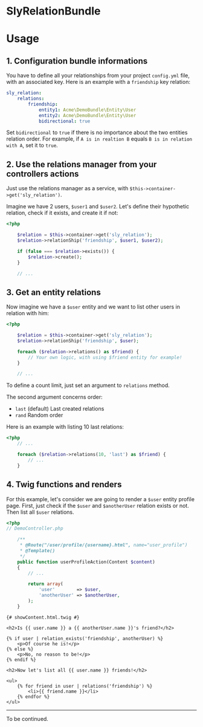SlyRelationBundle
====================

# Usage

## 1. Configuration bundle informations

You have to define all your relationships from your project `config.yml` file,
with an associated key. Here is an example with a `friendship` key relation:

```yaml
sly_relation:
    relations:
        friendship:
            entity1: Acme\DemoBundle\Entity\User
            entity2: Acme\DemoBundle\Entity\User
            bidirectional: true
```

Set `bidirectional` to `true` if there is no importance about the two entities
relation order. For example, if `A is in realtion B` equals `B is in relation with A`,
set it to `true`.

## 2. Use the relations manager from your controllers actions

Just use the relations manager as a service, with `$this->container->get('sly_relation')`.

Imagine we have 2 users, `$user1` and `$user2`. Let's define their hypothetic relation,
check if it exists, and create it if not:

```php
<?php

    $relation = $this->container->get('sly_relation');
    $relation->relationShip('friendship', $user1, $user2);

    if (false === $relation->exists()) {
        $relation->create();
    }

    // ...
```

## 3. Get an entity relations

Now imagine we have a `$user` entity and we want to list other users in relation with him:

```php
<?php

    $relation = $this->container->get('sly_relation');
    $relation->relationShip('friendship', $user);

    foreach ($relation->relations() as $friend) {
        // Your own logic, with using $friend entity for example!
    }

    // ...
```

To define a count limit, just set an argument to `relations` method.

The second argument concerns order:

* `last` (default) Last created relations
* `rand`           Random order

Here is an example with listing 10 last relations:

```php
<?php
    // ...

    foreach ($relation->relations(10, 'last') as $friend) {
        // ...
    }
```

## 4. Twig functions and renders

For this example, let's consider we are going to render a `$user` entity profile page.
First, just check if the `$user` and `$anotherUser` relation exists or not.
Then list all `$user` relations.

```php
<?php
// DemoController.php

    /**
     * @Route("/user/profile/{username}.html", name="user_profile")
     * @Template()
     */
    public function userProfileAction(Content $content)
    {
        // ...

        return array(
            'user'        => $user,
            'anotherUser' => $anotherUser,
        );
    }
```

```twig
{# showContent.html.twig #}

<h2>Is {{ user.name }} a {{ anotherUser.name }}'s friend?</h2>

{% if user | relation_exists('friendship', anotherUser) %}
    <p>Of course he is!</p>
{% else %}
    <p>No, no reason to be!</p>
{% endif %}

<h2>Now let's list all {{ user.name }} friends!</h2>

<ul>
    {% for friend in user | relations('friendship') %}
        <li>{{ friend.name }}</li>
    {% endfor %}
</ul>
```

-----

To be continued.
